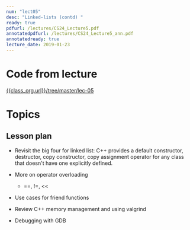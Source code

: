 ```yaml
---
num: "lect05"
desc: "Linked-lists (contd) "
ready: true
pdfurl: /lectures/CS24_Lecture5.pdf
annotatedpdfurl: /lectures/CS24_Lecture5_ann.pdf
annotatedready: true 
lecture_date: 2019-01-23
---
```


# Code from lecture
[{{class_org.url}}/tree/master/lec-05](https://github.com/ucsb-cs24-w19-mirza/cs24-w19-lectures/tree/master/lec-05)

# Topics



## Lesson plan
* Revisit the big four for linked list: C++ provides a default constructor, destructor, copy constructor, copy assignment operator for any class that doesn't have one explicitly defined.
* More on operator overloading
	- ==, !=, << 
	
* Use cases for friend functions
* Review C++ memory management and using valgrind
* Debugging with GDB
